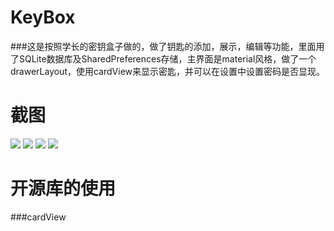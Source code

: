# KeyBox  
###这是按照学长的密钥盒子做的，做了钥匙的添加，展示，编辑等功能，里面用了SQLite数据库及SharedPreferences存储，主界面是material风格，做了一个drawerLayout，使用cardView来显示密匙，并可以在设置中设置密码是否显现。
# 截图
![](screenshot/Screenshot_2017-02-09-17-02-23.png)
![](screenshot/Screenshot_2017-02-09-17-02-30.png)
![](screenshot/Screenshot_2017-02-09-22-52-14.png)
![](screenshot/Screenshot_2017-02-09-17-07-08.png)
# 开源库的使用
###cardView
